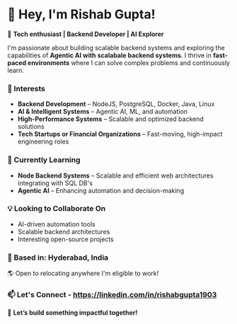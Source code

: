 # 👋 Hey, I'm Rishab Gupta!  

🚀 **Tech enthusiast | Backend Developer | AI Explorer**  

I'm passionate about building scalable backend systems and exploring the capabilities of **Agentic AI with scalabale backend systems**. I thrive in **fast-paced environments** where I can solve complex problems and continuously learn.  

### 👀 Interests  
- **Backend Development** – NodeJS, PostgreSQL, Docker, Java, Linux
- **AI & Intelligent Systems** – Agentic AI, ML, and automation  
- **High-Performance Systems** – Scalable and optimized backend solutions  
- **Tech Startups or Financial Organizations** – Fast-moving, high-impact engineering roles  

### 🌱 Currently Learning  
- **Node Backend Systems** – Scalable and efficient web architectures integrating with SQL DB's
- **Agentic AI** – Enhancing automation and decision-making  

### 💡 Looking to Collaborate On  
- AI-driven automation tools  
- Scalable backend architectures  
- Interesting open-source projects  

### 📍 Based in: Hyderabad, India  
🌎 Open to relocating anywhere I'm eligible to work!  

### 📫 Let's Connect - https://linkedin.com/in/rishabgupta1903  

🚀 **Let’s build something impactful together!**

<!---
rishab-1903/rishab-1903 is a ✨ special ✨ repository because its `README.md` (this file) appears on your GitHub profile.
You can click the Preview link to take a look at your changes.
--->
